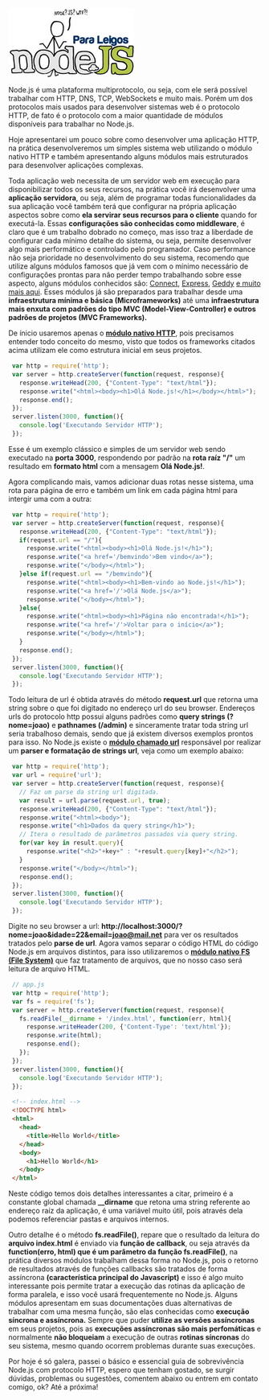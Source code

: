 ![Curso de Node.js](/images/nodejs-para-leigos.jpg "Curso de Node.js")

Node.js é uma plataforma multiprotocolo, ou seja, com ele será possível trabalhar com HTTP, DNS, TCP, WebSockets e muito mais. Porém um dos protocolos mais usados para desenvolver sistemas web é o protocolo HTTP, de fato é o protocolo com a maior quantidade de módulos disponíveis para trabalhar no Node.js.

Hoje apresentarei um pouco sobre como desenvolver uma aplicação HTTP, na prática desenvolveremos um simples sistema web utilizando o módulo nativo HTTP e também apresentando alguns módulos mais estruturados para desenvolver aplicações complexas.

Toda aplicação web necessita de um servidor web em execução para disponibilizar todos os seus recursos, na prática você irá desenvolver uma **aplicação servidora**, ou seja, além de programar todas funcionalidades da sua aplicação você também terá que configurar na própria aplicação aspectos sobre como **ela servirar seus recursos para o cliente** quando for executá-la. Essas **configurações são conhecidas como middleware**, é claro que é um trabalho dobrado no começo, mas isso traz a liberdade de configurar cada mínimo detalhe do sistema, ou seja, permite desenvolver algo mais performático e controlado pelo programador. Caso performance não seja prioridade no desenvolvimento do seu sistema, recomendo que utilize alguns módulos famosos que já vem com o mínimo necessário de configurações prontas para não perder tempo trabalhando sobre esse aspecto, alguns módulos conhecidos são: [Connect](http://www.senchalabs.org/connect/ "Connect"), [Express](http://expressjs.com/ "ExpressJS"), [Geddy](http://geddyjs.org/ "Geddy") [e muito mais aqui](https://github.com/joyent/node/wiki/Modules#wiki-web-frameworks "Node.js Web Frameworks"). Esses módulos já são preparados para trabalhar desde uma **infraestrutura mínima e básica (Microframeworks)** até uma **infraestrutura mais enxuta com padrões do tipo MVC (Model-View-Controller) e outros padrões de projetos (MVC Frameworks).**

De ínicio usaremos apenas o **[módulo nativo HTTP](http://nodejs.org/api/http.html "Documentação da API HTTP")**, pois precisamos entender todo conceito do mesmo, visto que todos os frameworks citados acima utilizam ele como estrutura inicial em seus projetos.

``` javascript
 var http = require('http');
 var server = http.createServer(function(request, response){
   response.writeHead(200, {"Content-Type": "text/html"});
   response.write("<html><body><h1>Olá Node.js!</h1></body></html>");
   response.end();
 });
 server.listen(3000, function(){
   console.log('Executando Servidor HTTP');
 });
```

Esse é um exemplo clássico e simples de um servidor web sendo executado na **porta 3000**, respondendo por padrão na **rota raíz "/"** um resultado em **formato html** com a mensagem **Olá Node.js!**.

Agora complicando mais, vamos adicionar duas rotas nesse sistema, uma rota para página de erro e também um link em cada página html para intergir uma com a outra:

``` javascript
 var http = require('http');
 var server = http.createServer(function(request, response){
   response.writeHead(200, {"Content-Type": "text/html"});
   if(request.url == "/"){
     response.write("<html><body><h1>Olá Node.js!</h1>");
     response.write("<a href='/bemvindo'>Bem vindo</a>");
     response.write("</body></html>");
   }else if(request.url == "/bemvindo"){
     response.write("<html><body><h1>Bem-vindo ao Node.js!</h1>");
     response.write("<a href='/'>Olá Node.js</a>");
     response.write("</body></html>");
   }else{
     response.write("<html><body><h1>Página não encontrada!</h1>");
     response.write("<a href='/'>Voltar para o início</a>");
     response.write("</body></html>");
   }
   response.end();
 });
 server.listen(3000, function(){
   console.log('Executando Servidor HTTP');
 });
```

Todo leitura de url é obtida através do método **request.url** que retorna uma string sobre o que foi digitado no endereço url do seu browser. Endereços urls do protocolo http possui alguns padrões como **query strings (?nome=joao)** e **pathnames (/admin)** e sinceramente tratar toda string url seria trabalhoso demais, sendo que já existem diversos exemplos prontos para isso. No Node.js existe o **[módulo chamado url](http://nodejs.org/api/url.html "Documentação da API URL")** responsável por realizar um **parser e formatação de strings url**, veja como um exemplo abaixo:

``` javascript
 var http = require('http');
 var url = require('url');
 var server = http.createServer(function(request, response){
   // Faz um parse da string url digitada.
   var result = url.parse(request.url, true);
   response.writeHead(200, {"Content-Type": "text/html"});
   response.write("<html><body>");
   response.write("<h1>Dados da query string</h1>");
   // Itera o resultado de parâmetros passados via query string.
   for(var key in result.query){
     response.write("<h2>"+key+" : "+result.query[key]+"</h2>");
   }
   response.write("</body></html>");
   response.end();
 });
 server.listen(3000, function(){
   console.log('Executando Servidor HTTP');
 });
```

Digite no seu browser a url: **http://localhost:3000/?nome=joao&idade=22&email=joao@mail.net** para ver os resultados tratados pelo **parse de url**. Agora vamos separar o código HTML do código Node.js em arquivos distintos, para isso utilizaremos o **[módulo nativo FS (File System)](http://nodejs.org/api/fs.html "Documentação da API FS")** que faz tratamento de arquivos, que no nosso caso será leitura de arquivo HTML.

``` javascript
 // app.js
 var http = require('http');
 var fs = require('fs');
 var server = http.createServer(function(request, response){
   fs.readFile(__dirname + '/index.html', function(err, html){
     response.writeHeader(200, {'Content-Type': 'text/html'});
     response.write(html);
     response.end();
   });
 });
 server.listen(3000, function(){
   console.log('Executando Servidor HTTP');
 });
```

``` html
 <!-- index.html -->
 <!DOCTYPE html>
 <html>
   <head>
     <title>Hello World</title>
   </head>
   <body>
     <h1>Hello World</h1>
   </body>
 </html>
```

Neste código temos dois detalhes interessantes a citar, primeiro é a constante global chamada **__dirname** que retona uma string referente ao endereço raíz da aplicação, é uma variável muito útil, pois através dela podemos referenciar pastas e arquivos internos.

Outro detalhe é o método **fs.readFile()**, repare que o resultado da leitura do **arquivo index.html** é enviado via **função de callback**, ou seja através da **function(erro, html) que é um parâmetro da função fs.readFile()**, na prática diversos módulos trabalham dessa forma no Node.js, pois o retorno de resultados através de funções callbacks são tratados de forma assíncrona **(característica principal do Javascript)** e isso é algo muito interessante pois permite tratar a execução das rotinas da aplicação de forma paralela, e isso você usará frequentemente no Node.js. Alguns módulos apresentam em suas documentações duas alternativas de trabalhar com uma mesma função, são elas conhecidas como **execução síncrona e assíncrona.** Sempre que puder **utilize as versões assíncronas** em seus projetos, pois as **execuções assíncronas são mais perfomáticas** e normalmente **não bloqueiam** a execução de outras **rotinas síncronas** do seu sistema, mesmo quando ocorrem problemas durante suas execuções.

Por hoje é só galera, passei o básico e essencial guia de sobrevivência Node.js com protocolo HTTP, espero que tenham gostado, se surgir dúvidas, problemas ou sugestões, comentem abaixo ou entrem em contato comigo, ok? Até a próxima!
